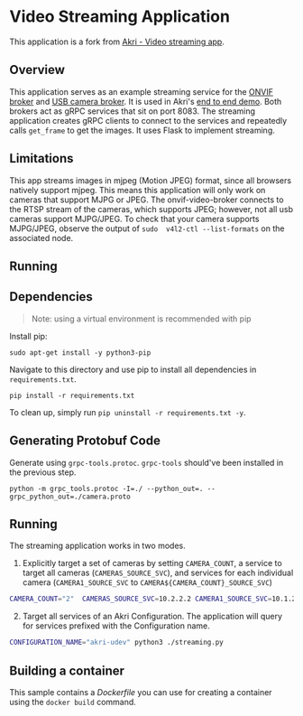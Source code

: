 # Video Streaming Application
This application is a fork from [Akri - Video streaming app](https://github.com/project-akri/akri/tree/main/samples/apps/video-streaming-app). 

## Overview
This application serves as an example streaming service for the [ONVIF broker](../../brokers/onvif-video-broker) and
[USB camera broker](../../brokers/udev-video-broker). It is used in Akri's [end to end
demo](https://docs.akri.sh/demos/usb-camera-demo). Both brokers act as gRPC services that sit on port 8083. The
streaming application creates gRPC clients to connect to the services and repeatedly calls `get_frame` to get the
images. It uses Flask to implement streaming.
## Limitations
This app streams images in mjpeg (Motion JPEG) format, since all browsers natively support mjpeg. This means this
application will only work on cameras that support MJPG or JPEG. The onvif-video-broker connects to the RTSP stream of
the cameras, which supports JPEG; however, not all usb cameras support MJPG/JPEG. To check that your camera supports
MJPG/JPEG, observe the output of `sudo  v4l2-ctl --list-formats` on the associated node.
## Running

## Dependencies
> Note: using a virtual environment is recommended with pip

Install pip:
```
sudo apt-get install -y python3-pip
```
Navigate to this directory and use pip to install all dependencies in `requirements.txt`.
```
pip install -r requirements.txt
```

To clean up, simply run `pip uninstall -r requirements.txt -y`.

## Generating Protobuf Code
Generate using `grpc-tools.protoc`. `grpc-tools` should've been installed in the previous step. 
```
python -m grpc_tools.protoc -I=./ --python_out=. --grpc_python_out=./camera.proto
```

## Running
The streaming application works in two modes. 
1. Explicitly target a set of cameras by setting `CAMERA_COUNT`, a service to target all cameras (`CAMERAS_SOURCE_SVC`),
   and services for each individual camera (`CAMERA1_SOURCE_SVC` to `CAMERA${CAMERA_COUNT}_SOURCE_SVC`) 
```sh
CAMERA_COUNT="2"  CAMERAS_SOURCE_SVC=10.2.2.2 CAMERA1_SOURCE_SVC=10.1.2.3 CAMERA2_SOURCE_SVC=10.2.3.4 python3 ./streaming.py
```
2. Target all services of an Akri Configuration. The application will query for services prefixed with the Configuration
   name.
```sh
CONFIGURATION_NAME="akri-udev" python3 ./streaming.py
```

## Building a container
This sample contains a *Dockerfile* you can use for creating a container using the `docker build` command. 

